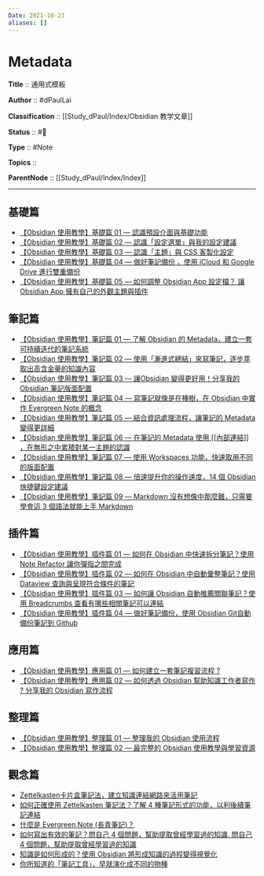 ```yaml
---
Date: 2021-10-23
aliases: []
---
```


# Metadata

**Title** :: 通用式模板

**Author** :: #dPaulLai

**Classification** :: [[Study_dPaul/Index/Obsidian 教学文章]]

**Status** :: #🌲 

**Type** :: #Note

**Topics** :: 

**ParentNode** :: [[Study_dPaul/Index/Index]]

---
## 基礎篇

-   [【Obsidian 使用教學】基礎篇 01 — 認識預設介面與基礎功能](https://medium.com/pm%E7%9A%84%E7%94%9F%E7%94%A2%E5%8A%9B%E5%B7%A5%E5%85%B7%E7%AE%B1/obsidian-%E4%BD%BF%E7%94%A8%E6%95%99%E5%AD%B8-%E5%9F%BA%E7%A4%8E%E7%AF%87-%E8%AA%8D%E8%AD%98%E9%A0%90%E8%A8%AD%E4%BB%8B%E9%9D%A2%E8%88%87%E5%9F%BA%E7%A4%8E%E5%8A%9F%E8%83%BD-dc59232bcca8)
-   [【Obsidian 使用教學】基礎篇 02 — 認識「設定選單」與我的設定建議](https://medium.com/pm%E7%9A%84%E7%94%9F%E7%94%A2%E5%8A%9B%E5%B7%A5%E5%85%B7%E7%AE%B1/obsidian-%E4%BD%BF%E7%94%A8%E6%95%99%E5%AD%B8-%E5%9F%BA%E7%A4%8E%E7%AF%87-02-%E8%AA%8D%E8%AD%98-%E8%A8%AD%E5%AE%9A%E9%81%B8%E5%96%AE-%E8%88%87%E6%88%91%E7%9A%84%E5%BB%BA%E8%AD%B0%E8%A8%AD%E5%AE%9A-5371943f60ec)
-   [【Obsidian 使用教學】基礎篇 03 — 認識「主題」與 CSS 客製化設定](https://medium.com/pm%E7%9A%84%E7%94%9F%E7%94%A2%E5%8A%9B%E5%B7%A5%E5%85%B7%E7%AE%B1/obsidian-%E4%BD%BF%E7%94%A8%E6%95%99%E5%AD%B8-%E5%9F%BA%E7%A4%8E%E7%AF%87-03-%E8%AA%8D%E8%AD%98-%E4%B8%BB%E9%A1%8C-%E8%88%87-css-%E5%AE%A2%E8%A3%BD%E5%8C%96%E8%A8%AD%E5%AE%9A-f6799a0a9085)
-   [【Obsidian 使用教學】基礎篇 04 — 做好筆記備份 ，使用 iCloud 和 Google Drive 進行雙重備份](https://medium.com/pm%E7%9A%84%E7%94%9F%E7%94%A2%E5%8A%9B%E5%B7%A5%E5%85%B7%E7%AE%B1/obsidian-%E7%AD%86%E8%A8%98%E7%B0%A1%E5%96%AE%E5%82%99%E4%BB%BD%E6%B5%81%E7%A8%8B-%E4%BD%BF%E7%94%A8-icloud-%E5%92%8C-google-drive-%E9%80%B2%E8%A1%8C%E9%9B%99%E9%87%8D%E5%82%99%E4%BB%BD-9ad5b0a49200)
-   [【Obsidian 使用教學】基礎篇 05 — 如何調整 Obsidian App 設定檔？ 讓 Obsidian App 擁有自己的外觀主題與插件](https://medium.com/pm%E7%9A%84%E7%94%9F%E7%94%A2%E5%8A%9B%E5%B7%A5%E5%85%B7%E7%AE%B1/obsidian-%E4%BD%BF%E7%94%A8%E6%95%99%E5%AD%B8-%E5%9F%BA%E7%A4%8E%E7%AF%87-05-%E5%A6%82%E4%BD%95%E8%AA%BF%E6%95%B4-obsidian-app-%E8%A8%AD%E5%AE%9A%E6%AA%94-6ed8d168ae0e)

## 筆記篇

-   [【Obsidian 使用教學】筆記篇 01 — 了解 Obsidian 的 Metadata，建立一套可持續迭代的筆記系統](https://medium.com/pm%E7%9A%84%E7%94%9F%E7%94%A2%E5%8A%9B%E5%B7%A5%E5%85%B7%E7%AE%B1/obsidian-%E4%BD%BF%E7%94%A8%E6%95%99%E5%AD%B8-%E7%AD%86%E8%A8%98%E7%AF%87-01-%E4%BA%86%E8%A7%A3-obsidian-%E7%9A%84-metadata-f8602bbddade)
-   [【Obsidian 使用教學】筆記篇 02 — 使用「漸進式總結」來寫筆記，逐步萃取出高含金量的知識內容](https://medium.com/pm%E7%9A%84%E7%94%9F%E7%94%A2%E5%8A%9B%E5%B7%A5%E5%85%B7%E7%AE%B1/obsidian-%E4%BD%BF%E7%94%A8%E6%95%99%E5%AD%B8-%E7%AD%86%E8%A8%98%E7%AF%87-02-%E4%BD%BF%E7%94%A8-%E6%BC%B8%E9%80%B2%E5%BC%8F%E7%B8%BD%E7%B5%90-%E4%BE%86%E5%AF%AB%E7%AD%86%E8%A8%98-%E5%BB%BA%E7%AB%8B%E4%B8%80%E5%A5%97%E5%8F%AF%E6%8C%81%E7%BA%8C%E8%BF%AD%E4%BB%A3%E7%9A%84%E7%AD%86%E8%A8%98%E7%B3%BB%E7%B5%B1-f34f069f99a)
-   [【Obsidian 使用教學】筆記篇 03 — 讓Obsidian 變得更好用！分享我的 Obsidian 筆記版面配置](https://medium.com/pm%E7%9A%84%E7%94%9F%E7%94%A2%E5%8A%9B%E5%B7%A5%E5%85%B7%E7%AE%B1/obsidian-%E4%BD%BF%E7%94%A8%E6%95%99%E5%AD%B8-%E7%AD%86%E8%A8%98%E7%AF%87-03-%E5%88%86%E4%BA%AB%E6%88%91%E7%9A%84-obsidian-%E7%AD%86%E8%A8%98%E7%89%88%E9%9D%A2%E9%85%8D%E7%BD%AE-38adfdba45fb)
-   [【Obsidian 使用教學】筆記篇 04 — 寫筆記就像是在種樹，在 Obsidian 中實作 Evergreen Note 的概念](https://medium.com/pm%E7%9A%84%E7%94%9F%E7%94%A2%E5%8A%9B%E5%B7%A5%E5%85%B7%E7%AE%B1/obsidian-%E4%BD%BF%E7%94%A8%E6%95%99%E5%AD%B8-%E7%AD%86%E8%A8%98%E7%AF%87-04-%E5%9C%A8-obsidian-%E4%B8%AD%E5%AF%A6%E4%BD%9C-evergreen-note-%E7%9A%84%E6%A6%82%E5%BF%B5-cd776b051a0e)
-   [【Obsidian 使用教學】筆記篇 05 — 結合資訊處理流程，讓筆記的 Metadata 變得更詳細](https://medium.com/pm%E7%9A%84%E7%94%9F%E7%94%A2%E5%8A%9B%E5%B7%A5%E5%85%B7%E7%AE%B1/obsidian-%E4%BD%BF%E7%94%A8%E6%95%99%E5%AD%B8-%E7%AD%86%E8%A8%98%E7%AF%87-05-%E7%B5%90%E5%90%88%E8%B3%87%E8%A8%8A%E8%99%95%E7%90%86%E6%B5%81%E7%A8%8B-e6a953438f43)
-   [【Obsidian 使用教學】筆記篇 06 — 在筆記的 Metadata 使用 [[內部連結]] ，在無形之中累積對某一主題的認識](https://medium.com/pm%E7%9A%84%E7%94%9F%E7%94%A2%E5%8A%9B%E5%B7%A5%E5%85%B7%E7%AE%B1/obsidian-%E4%BD%BF%E7%94%A8%E6%95%99%E5%AD%B8-%E7%AD%86%E8%A8%98%E7%AF%87-06-%E5%9C%A8%E7%AD%86%E8%A8%98%E7%9A%84-metadata-%E4%BD%BF%E7%94%A8-%E5%85%A7%E9%83%A8%E9%80%A3%E7%B5%90-eb148b3bce27)
-   [【Obsidian 使用教學】筆記篇 07 — 使用 Workspaces 功能，快速取用不同的版面配置](https://medium.com/pm%E7%9A%84%E7%94%9F%E7%94%A2%E5%8A%9B%E5%B7%A5%E5%85%B7%E7%AE%B1/obsidian-%E4%BD%BF%E7%94%A8%E6%95%99%E5%AD%B8-%E7%AD%86%E8%A8%98%E7%AF%87-07-%E4%BD%BF%E7%94%A8-workspaces-%E5%8A%9F%E8%83%BD-%E5%BF%AB%E9%80%9F%E5%8F%96%E7%94%A8%E4%B8%8D%E5%90%8C%E7%9A%84%E7%89%88%E9%9D%A2%E9%85%8D%E7%BD%AE-9c128148cd8a)
-   [【Obsidian 使用教學】筆記篇 08 — 倍速提升你的操作速度，14 個 Obsidian 快捷鍵設定建議](https://medium.com/pm%E7%9A%84%E7%94%9F%E7%94%A2%E5%8A%9B%E5%B7%A5%E5%85%B7%E7%AE%B1/obsidian-%E4%BD%BF%E7%94%A8%E6%95%99%E5%AD%B8-%E7%AD%86%E8%A8%98%E7%AF%87-08-%E5%80%8D%E9%80%9F%E6%8F%90%E5%8D%87%E4%BD%A0%E7%9A%84%E6%93%8D%E4%BD%9C%E9%80%9F%E5%BA%A6-14-%E5%80%8B-obsidian-%E5%BF%AB%E6%8D%B7%E9%8D%B5%E8%A8%AD%E5%AE%9A%E5%BB%BA%E8%AD%B0-adc2d025c6d1)
-   [【Obsidian 使用教學】筆記篇 09 — Markdown 沒有想像中那麼難，只需要學會這 3 個語法就能上手 Markdown](https://medium.com/pm%E7%9A%84%E7%94%9F%E7%94%A2%E5%8A%9B%E5%B7%A5%E5%85%B7%E7%AE%B1/obsidian-%E4%BD%BF%E7%94%A8%E6%95%99%E5%AD%B8-%E7%AD%86%E8%A8%98%E7%AF%87-09-%E5%8F%AA%E9%9C%80%E8%A6%81%E5%AD%B8%E6%9C%83%E9%80%99-3-%E5%80%8B%E8%AA%9E%E6%B3%95%E5%B0%B1%E8%83%BD%E4%B8%8A%E6%89%8B-markdown-d3961e28bff)

## 插件篇

-   [【Obsidian 使用教學】插件篇 01 — 如何在 Obsidian 中快速拆分筆記？使用 Note Refactor 讓你彈指之間完成](https://medium.com/pm%E7%9A%84%E7%94%9F%E7%94%A2%E5%8A%9B%E5%B7%A5%E5%85%B7%E7%AE%B1/obsidian-%E4%BD%BF%E7%94%A8%E6%95%99%E5%AD%B8-%E6%8F%92%E4%BB%B6%E7%AF%87-01-%E5%A6%82%E4%BD%95%E5%9C%A8-obsidian-%E4%B8%AD%E5%BF%AB%E9%80%9F%E6%8B%86%E5%88%86%E7%AD%86%E8%A8%98-33ac54fbe4c7)
-   [【Obsidian 使用教學】插件篇 02 — 如何在 Obsidian 中自動彙整筆記？使用 Dataview 查詢與呈現符合條件的筆記](https://medium.com/pm%E7%9A%84%E7%94%9F%E7%94%A2%E5%8A%9B%E5%B7%A5%E5%85%B7%E7%AE%B1/obsidian-%E4%BD%BF%E7%94%A8%E6%95%99%E5%AD%B8-%E6%8F%92%E4%BB%B6%E7%AF%87-02-%E5%A6%82%E4%BD%95%E5%9C%A8-obsidian-%E4%B8%AD%E8%87%AA%E5%8B%95-%E5%BD%99%E6%95%B4%E7%AD%86%E8%A8%98-8d90b5e44f6a)
-   [【Obsidian 使用教學】插件篇 03 — 如何讓 Obsidian 自動推薦關聯筆記？使用 Breadcrumbs 查看有哪些相關筆記可以連結](https://medium.com/pm%E7%9A%84%E7%94%9F%E7%94%A2%E5%8A%9B%E5%B7%A5%E5%85%B7%E7%AE%B1/obsidian-%E4%BD%BF%E7%94%A8%E6%95%99%E5%AD%B8-%E6%8F%92%E4%BB%B6%E7%AF%87-03-%E5%A6%82%E4%BD%95%E8%AE%93-obsidian-%E8%87%AA%E5%8B%95%E6%8E%A8%E8%96%A6%E9%97%9C%E8%81%AF%E7%AD%86%E8%A8%98-4d9acb52d059)
-   [【Obsidian 使用教學】插件篇 04 — 做好筆記備份，使用 Obsidian Git自動備份筆記到 Github](https://medium.com/pm%E7%9A%84%E7%94%9F%E7%94%A2%E5%8A%9B%E5%B7%A5%E5%85%B7%E7%AE%B1/obsidian-%E4%BD%BF%E7%94%A8%E6%95%99%E5%AD%B8-%E6%8F%92%E4%BB%B6%E7%AF%87-04-%E5%81%9A%E5%A5%BD%E7%AD%86%E8%A8%98%E5%82%99%E4%BB%BD-%E4%BD%BF%E7%94%A8-obsidian-git-%E8%87%AA%E5%8B%95%E5%82%99%E4%BB%BD%E7%AD%86%E8%A8%98%E5%88%B0-github-c294d862c9fd)

## 應用篇

-   [【Obsidian 使用教學】應用篇 01 — 如何建立一套筆記複習流程 ?](https://medium.com/pm%E7%9A%84%E7%94%9F%E7%94%A2%E5%8A%9B%E5%B7%A5%E5%85%B7%E7%AE%B1/obsidian-%E4%BD%BF%E7%94%A8%E6%95%99%E5%AD%B8-%E6%87%89%E7%94%A8%E7%AF%87-01-%E5%A6%82%E4%BD%95%E5%BB%BA%E7%AB%8B%E4%B8%80%E5%A5%97%E7%AD%86%E8%A8%98%E8%A4%87%E7%BF%92%E6%B5%81%E7%A8%8B-a7589513e4b1)
-   [【Obsidian 使用教學】應用篇 02 — 如何透過 Obsidian 幫助知識工作者寫作 ? 分享我的 Obsidian 寫作流程](https://medium.com/pm%E7%9A%84%E7%94%9F%E7%94%A2%E5%8A%9B%E5%B7%A5%E5%85%B7%E7%AE%B1/obsidian-%E4%BD%BF%E7%94%A8%E6%95%99%E5%AD%B8-%E6%87%89%E7%94%A8%E7%AF%87-02-%E5%A6%82%E4%BD%95%E9%80%8F%E9%81%8E-obsidian-%E5%B9%AB%E5%8A%A9%E7%9F%A5%E8%AD%98%E5%B7%A5%E4%BD%9C%E8%80%85%E5%AF%AB%E4%BD%9C-749d1bb529e)

## 整理篇

-   [【Obsidian 使用教學】整理篇 01 — 整理我的 Obsidian 使用流程](https://medium.com/pm%E7%9A%84%E7%94%9F%E7%94%A2%E5%8A%9B%E5%B7%A5%E5%85%B7%E7%AE%B1/obsidian-%E4%BD%BF%E7%94%A8%E6%95%99%E5%AD%B8-%E6%95%B4%E7%90%86%E7%AF%87-01-%E6%95%B4%E7%90%86%E6%88%91%E7%9A%84-obsidian-3-%E5%A4%A7%E4%BD%BF%E7%94%A8%E6%B5%81%E7%A8%8B-eb86ec4ef4f8)
-   [【Obsidian 使用教學】整理篇 02 — 最完整的 Obsidian 使用教學與學習資源](https://medium.com/pm%E7%9A%84%E7%94%9F%E7%94%A2%E5%8A%9B%E5%B7%A5%E5%85%B7%E7%AE%B1/obsidian-%E4%BD%BF%E7%94%A8%E6%95%99%E5%AD%B8-%E6%95%B4%E7%90%86%E7%AF%87-02-%E6%9C%80%E5%AE%8C%E6%95%B4%E7%9A%84-obsidian-%E4%BD%BF%E7%94%A8%E6%95%99%E5%AD%B8%E8%88%87%E5%AD%B8%E7%BF%92%E8%B3%87%E6%BA%90-9c896470f3b)

## 觀念篇

-   [Zettelkasten卡片盒筆記法，建立知識連結網路來活用筆記](https://medium.com/pm%E7%9A%84%E7%94%9F%E7%94%A2%E5%8A%9B%E5%B7%A5%E5%85%B7%E7%AE%B1/zettelkasten%E5%8D%A1%E7%89%87%E7%9B%92%E7%AD%86%E8%A8%98%E6%B3%95-%E5%BB%BA%E7%AB%8B%E7%9F%A5%E8%AD%98%E9%80%A3%E7%B5%90%E7%B6%B2%E8%B7%AF%E4%BE%86%E6%B4%BB%E7%94%A8%E7%AD%86%E8%A8%98-f85a91729521)
-   [如何正確使用 Zettelkasten 筆記法？了解 4 種筆記形式的功能，以利後續筆記連結](https://medium.com/pm%E7%9A%84%E7%94%9F%E7%94%A2%E5%8A%9B%E5%B7%A5%E5%85%B7%E7%AE%B1/%E5%A6%82%E4%BD%95%E6%AD%A3%E7%A2%BA%E4%BD%BF%E7%94%A8-zettelkasten-%E7%AD%86%E8%A8%98%E6%B3%95-4ff20303ec3e)
-   [什麼是 Evergreen Note (長青筆記)？](https://medium.com/pm%E7%9A%84%E7%94%9F%E7%94%A2%E5%8A%9B%E5%B7%A5%E5%85%B7%E7%AE%B1/%E4%BB%80%E9%BA%BC%E6%98%AF-evergreen-note-%E9%95%B7%E9%9D%92%E7%AD%86%E8%A8%98-5f0b2c7b6547)
-   [如何寫出有效的筆記？問自己 4 個問題，幫助提取曾經學習過的知識. 問自己 4 個問題，幫助提取曾經學習過的知識](https://medium.com/pm%E7%9A%84%E7%94%9F%E7%94%A2%E5%8A%9B%E5%B7%A5%E5%85%B7%E7%AE%B1/%E5%A6%82%E4%BD%95%E6%8F%90%E5%8D%87%E5%81%9A%E7%AD%86%E8%A8%98%E7%9A%84%E5%8D%B0%E8%B1%A1-7151eaff6f4f)
-   [知識是如何形成的？使用 Obsidian 將形成知識的過程變得視覺化](https://medium.com/pm%E7%9A%84%E7%94%9F%E7%94%A2%E5%8A%9B%E5%B7%A5%E5%85%B7%E7%AE%B1/%E7%9F%A5%E8%AD%98%E6%98%AF%E5%A6%82%E4%BD%95%E5%BD%A2%E6%88%90%E7%9A%84-fe5e19a50786)
-   [你所知道的「筆記工具」，早就演化成不同的物種](https://medium.com/pm%E7%9A%84%E7%94%9F%E7%94%A2%E5%8A%9B%E5%B7%A5%E5%85%B7%E7%AE%B1/%E4%BD%A0%E6%89%80%E7%9F%A5%E9%81%93%E7%9A%84-%E7%AD%86%E8%A8%98%E5%B7%A5%E5%85%B7-%E6%97%A9%E5%B0%B1%E6%BC%94%E5%8C%96%E6%88%90%E4%B8%8D%E5%90%8C%E7%9A%84%E7%89%A9%E7%A8%AE-1113812622e8)